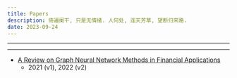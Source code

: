 ```yaml
---
title: Papers
description: 倚遍阑干, 只是无情绪. 人何处, 连天芳草, 望断归来路.
date: 2023-09-24
---
```



------------------


------------------

- [A Review on Graph Neural Network Methods in Financial Applications](https://arxiv.org/abs/2111.15367)
  - 2021 (v1), 2022 (v2)
